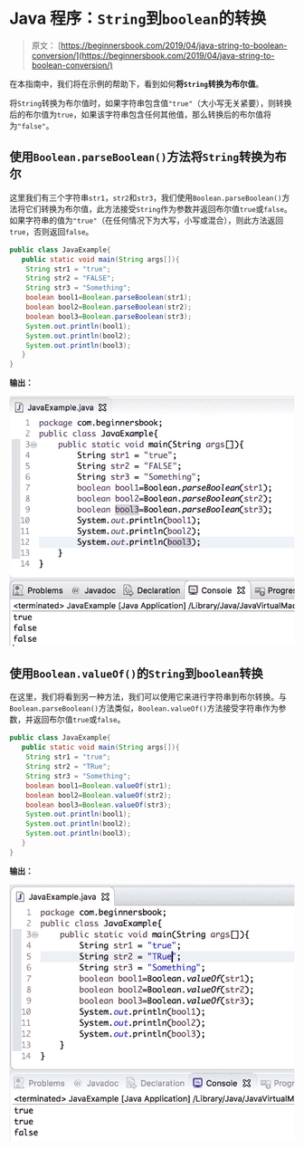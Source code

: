 # Java 程序：`String`到`boolean`的转换

> 原文： [https://beginnersbook.com/2019/04/java-string-to-boolean-conversion/](https://beginnersbook.com/2019/04/java-string-to-boolean-conversion/)

在本指南中，我们将在示例的帮助下，看到如何**将`String`转换为布尔值**。

将`String`转换为布尔值时，如果字符串包含值`"true"`（大小写无关紧要），则转换后的布尔值为`true`，如果该字符串包含任何其他值，那么转换后的布尔值将为`"false"`。

## 使用`Boolean.parseBoolean()`方法将`String`转换为布尔

这里我们有三个字符串`str1`，`str2`和`str3`，我们使用`Boolean.parseBoolean()`方法将它们转换为布尔值，此方法接受`String`作为参数并返回布尔值`true`或`false`。如果字符串的值为`"true"`（在任何情况下为大写，小写或混合），则此方法返回`true`，否则返回`false`。

```java
public class JavaExample{  
   public static void main(String args[]){  
	String str1 = "true";  
	String str2 = "FALSE";  
	String str3 = "Something";  
	boolean bool1=Boolean.parseBoolean(str1);  
	boolean bool2=Boolean.parseBoolean(str2);  
	boolean bool3=Boolean.parseBoolean(str3);  
	System.out.println(bool1);  
	System.out.println(bool2);  
	System.out.println(bool3);  
   }
}
```

**输出：**

![Java String to Boolean conversion](img/b618d289f28aa75e3e487b72c5934466.jpg)

## 使用`Boolean.valueOf()`的`String`到`boolean`转换

在这里，我们将看到另一种方法，我们可以使用它来进行字符串到布尔转换。与`Boolean.parseBoolean()`方法类似，`Boolean.valueOf()`方法接受字符串作为参数，并返回布尔值`true`或`false`。

```java
public class JavaExample{  
   public static void main(String args[]){  
	String str1 = "true";  
	String str2 = "TRue";  
	String str3 = "Something";  
	boolean bool1=Boolean.valueOf(str1);  
	boolean bool2=Boolean.valueOf(str2);  
	boolean bool3=Boolean.valueOf(str3);  
	System.out.println(bool1);  
	System.out.println(bool2);  
	System.out.println(bool3);  
   }
}
```

**输出：**

![Java String to boolean example](img/e2300bc9dbfe6a70f5b723d7187a2d6b.jpg)
